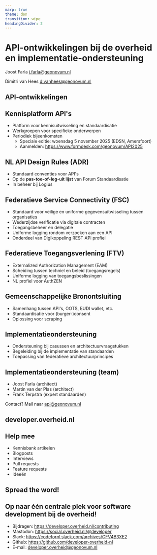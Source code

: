 ```yaml
---
marp: true
theme: don
transition: wipe
headingDivider: 2
---
```


# API-ontwikkelingen bij de overheid en implementatie-ondersteuning

<!-- _class: title -->

Joost Farla
<j.farla@geonovum.nl>

Dimitri van Hees
<d.vanhees@geonovum.nl>

## API-ontwikkelingen

<!-- _class: title -->

## Kennisplatform API's

- Platform voor kennisuitwisseling en standaardisatie
- Werkgroepen voor specifieke onderwerpen
- Periodiek bijeenkomsten
  - Speciale editie: woensdag 5 november 2025 (EDSN, Amersfoort)
  - Aanmelden: https://www.formdesk.com/geonovum/API2025

## NL API Design Rules (ADR)

- Standaard conventies voor API's
- Op de **pas-toe-of-leg-uit lijst** van Forum Standaardisatie
- In beheer bij Logius

## Federatieve Service Connectivity (FSC)

- Standaard voor veilige en uniforme gegevensuitwisseling tussen organisaties
- Wederzijdse verificatie via digitale contracten
- Toegangsbeheer en delegatie
- Uniforme logging rondom verzoeken aan een API
- Onderdeel van Digikoppeling REST API profiel

## Federatieve Toegangsverlening (FTV)

- Externalized Authorization Management (EAM)
- Scheiding tussen techniel en beleid (toegangsregels)
- Uniforme logging van toegangsbeslissingen
- NL profiel voor AuthZEN

## Gemeenschappelijke Bronontsluiting

- Samenhang tussen API's, OOTS, EUDI wallet, etc.
- Standaardisatie voor (burger-)consent
- Oplossing voor scraping

## Implementatieondersteuning

- Ondersteuning bij casussen en architectuurvraagstukken
- Begeleiding bij de implementatie van standaarden
- Toepassing van federatieve architectuurprincipes

## Implementatieondersteuning (team)

- Joost Farla (architect)
- Martin van der Plas (architect)
- Frank Terpstra (expert standaarden)

Contact? Mail naar api@geonovum.nl

## developer.overheid.nl

<!-- _class: title -->

## Help mee

- Kennisbank artikelen
- Blogposts
- Interviews
- Pull requests
- Feature requests
- Ideeën

## Spread the word!

<!-- _class: title -->

## Op naar één centrale plek voor software development bij de overheid!

<!-- _class: title -->

- Bijdragen: <https://developer.overheid.nl/contributing>
- Mastodon: <https://social.overheid.nl/@developer>
- Slack: <https://codefornl.slack.com/archives/CFV4B3XE2>
- Github: <https://github.com/developer-overheid-nl>
- E-mail: <developer.overheid@geonovum.nl>
